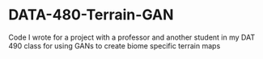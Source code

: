 # DATA-480-Terrain-GAN
Code I wrote for a project with a professor and another student in my DAT 490 class for using GANs to create biome specific terrain maps
